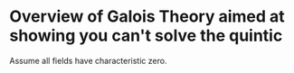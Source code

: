 # Overview of Galois Theory aimed at showing you can't solve the quintic

Assume all fields have characteristic zero.
